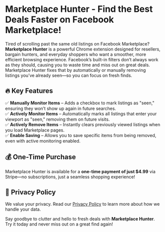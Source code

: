 # Marketplace Hunter - Find the Best Deals Faster on Facebook Marketplace!  

Tired of scrolling past the same old listings on Facebook Marketplace? **Marketplace Hunter** is a powerful Chrome extension designed for resellers, bargain hunters, and everyday shoppers who want a smoother, more efficient browsing experience. Facebook’s built-in filters don’t always work as they should, causing you to waste time and miss out on great deals. Marketplace Hunter fixes that by automatically or manually removing listings you’ve already seen—so you can focus on fresh finds.  

## 🔥 Key Features  

✅ **Manually Monitor Items** – Adds a checkbox to mark listings as "seen," ensuring they won’t show up again in future searches.  
✅ **Actively Monitor Items** – Automatically marks all listings that enter your viewport as "seen," removing them on future visits.  
✅ **Actively Remove Items** – Instantly clears previously viewed listings when you load Marketplace pages.  
✅ **Enable Saving** – Allows you to save specific items from being removed, even with active monitoring enabled.  

## 💰 One-Time Purchase  

Marketplace Hunter is available for a **one-time payment of just $4.99** via Stripe—no subscriptions, just a seamless shopping experience!  

## 📜 Privacy Policy  

We value your privacy. Read our [Privacy Policy](privacy-policy.html) to learn more about how we handle your data.  

Say goodbye to clutter and hello to fresh deals with **Marketplace Hunter**. Try it today and never miss out on a great find again! 
